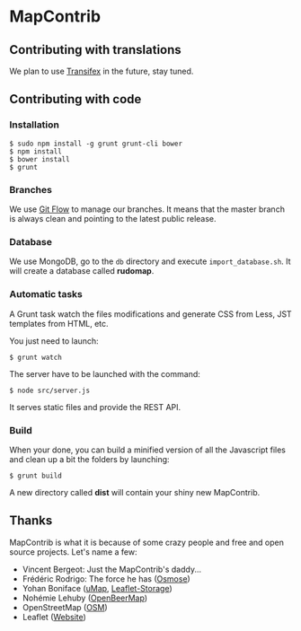 # MapContrib


## Contributing with translations

We plan to use [Transifex](http://www.transifex.com) in the future, stay tuned.


## Contributing with code

### Installation

	$ sudo npm install -g grunt grunt-cli bower
	$ npm install
	$ bower install
	$ grunt


### Branches

We use [Git Flow](https://github.com/nvie/gitflow) to manage our branches. It means that the master branch is always clean and pointing to the latest public release.


### Database

We use MongoDB, go to the `db` directory and execute `import_database.sh`. It will create a database called **rudomap**.

### Automatic tasks

A Grunt task watch the files modifications and generate CSS from Less, JST templates from HTML, etc.

You just need to launch:

	$ grunt watch


The server have to be launched with the command:

	$ node src/server.js

It serves static files and provide the REST API.


### Build

When your done, you can build a minified version of all the Javascript files and clean up a bit the folders by launching:

	$ grunt build

A new directory called **dist** will contain your shiny new MapContrib.


## Thanks

MapContrib is what it is because of some crazy people and free and open source projects. Let's name a few:

* Vincent Bergeot: Just the MapContrib's daddy...
* Frédéric Rodrigo: The force he has ([Osmose](https://github.com/osm-fr/osmose-backend))
* Yohan Boniface ([uMap](https://bitbucket.org/yohanboniface/umap), [Leaflet-Storage](https://github.com/yohanboniface/Leaflet.Storage))
* Nohémie Lehuby ([OpenBeerMap](https://github.com/OpenBeerMap/OpenBeerMap.github.io))
* OpenStreetMap ([OSM](http://osm.org))
* Leaflet ([Website](http://leafletjs.com))
